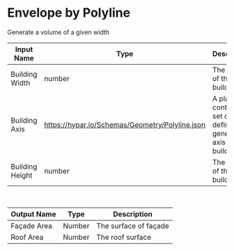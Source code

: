 

# Envelope by Polyline

Generate a volume of a given width 

|Input Name|Type|Description|
|---|---|---|
|Building Width|number|The width of the building|
|Building Axis|https://hypar.io/Schemas/Geometry/Polyline.json|A planar continuous set of lines defining the general axis of the building|
|Building Height|number|The height of the building|


<br>

|Output Name|Type|Description|
|---|---|---|
|Façade Area|Number|The surface of façade|
|Roof Area|Number|The roof surface|

